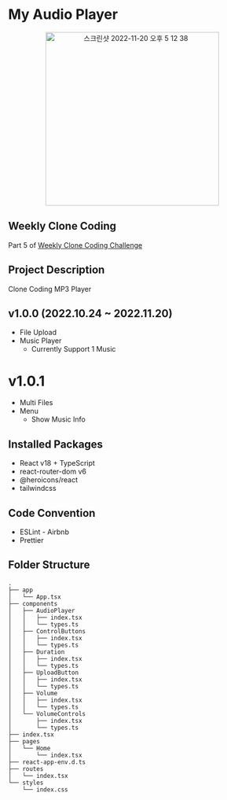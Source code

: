 # My Audio Player

<p align="center">
<img width="353" alt="스크린샷 2022-11-20 오후 5 12 38" src="https://user-images.githubusercontent.com/52883505/202893454-c13555f2-03d8-4845-9034-09b3b826836b.png">
</p>

## Weekly Clone Coding

Part 5 of [Weekly Clone Coding Challenge](https://github.com/namiein/weekly-clone-coding)

## Project Description

Clone Coding MP3 Player

## v1.0.0 (2022.10.24 ~ 2022.11.20)

-   File Upload
-   Music Player
    -   Currently Support 1 Music

# v1.0.1

-   Multi Files
-   Menu
    -   Show Music Info

## Installed Packages

-   React v18 + TypeScript
-   react-router-dom v6
-   @heroicons/react
-   tailwindcss

## Code Convention

-   ESLint - Airbnb
-   Prettier

## Folder Structure

```
.
├── app
│   └── App.tsx
├── components
│   ├── AudioPlayer
│   │   ├── index.tsx
│   │   └── types.ts
│   ├── ControlButtons
│   │   ├── index.tsx
│   │   └── types.ts
│   ├── Duration
│   │   ├── index.tsx
│   │   └── types.ts
│   ├── UploadButton
│   │   ├── index.tsx
│   │   └── types.ts
│   ├── Volume
│   │   ├── index.tsx
│   │   └── types.ts
│   └── VolumeControls
│       ├── index.tsx
│       └── types.ts
├── index.tsx
├── pages
│   └── Home
│       └── index.tsx
├── react-app-env.d.ts
├── routes
│   └── index.tsx
└── styles
    └── index.css
```
